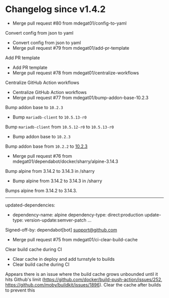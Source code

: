 # Changelog since v1.4.2
- Merge pull request #80 from mdegat01/config-to-yaml

Convert config from json to yaml 
- Convert config from json to yaml 
- Merge pull request #79 from mdegat01/add-pr-template

Add PR template 
- Add PR template 
- Merge pull request #78 from mdegat01/centralize-workflows

Centralize GitHub Action workflows 
- Centralize GitHub Action workflows 
- Merge pull request #77 from mdegat01/bump-addon-base-10.2.3

Bump addon base to `10.2.3` 
- Bump `mariadb-client` to `10.5.13-r0`

Bump `mariadb-client` from `10.5.12-r0` to `10.5.13-r0` 
- Bump addon base to `10.2.3`

Bump addon base from `10.2.2` to [10.2.3](https://github.com/hassio-addons/addon-base/releases/tag/v10.2.3) 
- Merge pull request #76 from mdegat01/dependabot/docker/sharry/alpine-3.14.3

Bump alpine from 3.14.2 to 3.14.3 in /sharry 
- Bump alpine from 3.14.2 to 3.14.3 in /sharry

Bumps alpine from 3.14.2 to 3.14.3.

---
updated-dependencies:
- dependency-name: alpine
  dependency-type: direct:production
  update-type: version-update:semver-patch
...

Signed-off-by: dependabot[bot] <support@github.com> 
- Merge pull request #75 from mdegat01/ci-clear-build-cache

Clear build cache during CI 
- Clear cache in deploy and add turnstyle to builds 
- Clear build cache during CI

Appears there is an issue where the build cache grows unbounded until it hits Github's limit (https://github.com/docker/build-push-action/issues/252, https://github.com/moby/buildkit/issues/1896). Clear the cache after builds to prevent this 
